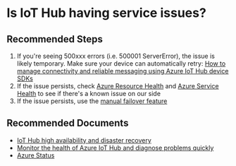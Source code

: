 <properties
	pageTitle="Is IoT Hub having service issues?"
	description="Is IoT Hub having service issues?"
	service="microsoft.devices"
	resource="iothubs"
	authors="jlian,meetshamir"
	ms.author="jlian,saziz"
	displayOrder="1"
	selfHelpType="resource"
	supportTopicIds=""
	resourceTags=""
	productPesIds=""
	cloudEnvironments="Mooncake"
	articleId="iothub-availabilityissues-serviceunavailable-mooncake"
/>

# Is IoT Hub having service issues?

## **Recommended Steps**

1. If you're seeing 500xxx errors (i.e. 500001 ServerError), the issue is likely temporary. Make sure your device can automatically retry: [How to manage connectivity and reliable messaging using Azure IoT Hub device SDKs](https://docs.azure.cn/iot-hub/iot-hub-reliability-features-in-sdks#connection-and-retry)
2. If the issue persists, check [Azure Resource Health](data-blade:Microsoft_Azure_support.resourcehealthdetailblade) and [Azure Service Health](data-blade:hubsextension.serviceshealthblade) to see if there's a known issue on our side
3. If the issue persists, use the [manual failover feature](https://docs.azure.cn/iot-hub/tutorial-manual-failover)

## **Recommended Documents**

* [IoT Hub high availability and disaster recovery](https://docs.azure.cn/iot-hub/iot-hub-ha-dr)
* [Monitor the health of Azure IoT Hub and diagnose problems quickly](https://docs.azure.cn/iot-hub/iot-hub-monitor-resource-health)
* [Azure Status](https://www.azure.cn/support/service-dashboard/)
